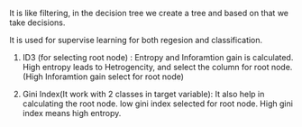 It is like filtering, in the decision tree we create a tree and based on that we take decisions.

It is used for supervise learning for both regesion and classification.

  1. ID3 (for selecting root node) : 
                                    Entropy and Inforamtion gain is calculated. High entropy leads to Hetrogencity, and select the 
                                    column for root node.(High Inforamtion gain select for root node)
  
  2. Gini Index(It work with 2 classes in target variable): 
                                      It also help in calculating the root node. low gini index selected for root node.
                                      High gini index means high entropy.
